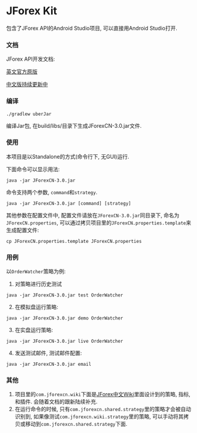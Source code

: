# JForex Kit

包含了JForex API的Android Studio项目, 可以直接用Android Studio打开. 

### 文档

JForex API开发文档:

[英文官方原版](https://www.dukascopy.com/wiki/en/development)

[中文版持续更新中](https://www.jforexcn.com/development)

### 编译

`./gradlew uberJar`

编译Jar包, 在build/libs/目录下生成JForexCN-3.0.jar文件.

### 使用

本项目是以Standalone的方式(命令行下, 无GUI)运行.

下面命令可以显示用法:

`java -jar JForexCN-3.0.jar`

命令支持两个参数, `command`和`strategy`.

`java -jar JForexCN-3.0.jar [command] [strategy]`

其他参数在配置文件中, 配置文件请放在`JForexCN-3.0.jar`同目录下, 命名为`JForexCN.properties`, 可以通过拷贝项目里的`JForexCN.properties.template`来生成配置文件:

`cp JForexCN.properties.template JForexCN.properties`

### 用例

以`OrderWatcher`策略为例:

1. 对策略进行历史测试

`java -jar JForexCN-3.0.jar test OrderWatcher`

2. 在模拟盘运行策略:

`java -jar JForexCN-3.0.jar demo OrderWatcher`

3. 在实盘运行策略:

`java -jar JForexCN-3.0.jar live OrderWatcher`


4. 发送测试邮件, 测试邮件配置:

`java -jar JForexCN-3.0.jar email`

### 其他

1. 项目里的`com.jforexcn.wiki`下面是[JForex中文Wiki](https://www.jforexcn.com/development)里面设计到的策略, 指标, 和插件. 会随着文档的跟新陆续补充.
2. 在运行命令的时候, 只有`com.jforexcn.shared.strategy`里的策略才会被自动识别到, 如果像测试`com.jforexcn.wiki.strategy`里的策略, 可以手动将其拷贝或移动到`com.jforexcn.shared.strategy`下面.